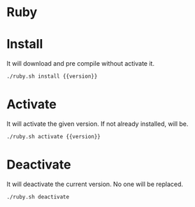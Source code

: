 # Ruby

# Install

It will download and pre compile without activate it.

```bash
./ruby.sh install {{version}}
```

# Activate

It will activate the given version.
If not already installed, will be.

```bash
./ruby.sh activate {{version}}
```

# Deactivate

It will deactivate the current version.
No one will be replaced.

```bash
./ruby.sh deactivate
```
